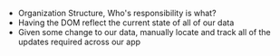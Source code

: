 - Organization
 Structure, Who's responsibility is what?
- Having the DOM reflect the current state of all of our data
- Given some change to our data, manually locate and track all of the updates
required across our app
